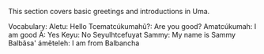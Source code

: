 This section covers basic greetings and introductions in Uma. 

Vocabulary:
Aletu: Hello
Tcematcúkumahũ?: Are you good?
Amatcúkumah: I am good
Ã: Yes
Keyu: No
Seyulhtcefuyat Sammy: My name is Sammy
Balbãsa' ámẽteleh: I am from Balbancha

